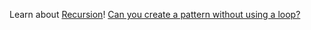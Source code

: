 Learn about [Recursion](https://www.geeksforgeeks.org/introduction-to-recursion-data-structure-and-algorithm-tutorials/)!
[Can you create a pattern without using a loop?](https://www.geeksforgeeks.org/print-a-pattern-without-using-any-loop/)
